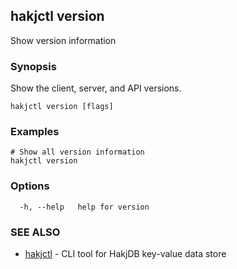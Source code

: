 ## hakjctl version

Show version information

### Synopsis

Show the client, server, and API versions.

```
hakjctl version [flags]
```

### Examples

```
# Show all version information
hakjctl version
```

### Options

```
  -h, --help   help for version
```

### SEE ALSO

* [hakjctl](hakjctl.md)	 - CLI tool for HakjDB key-value data store


